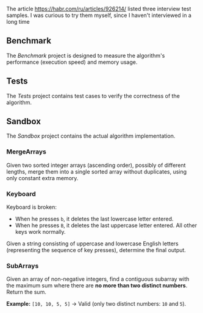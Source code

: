 ﻿The article https://habr.com/ru/articles/926214/ listed three interview test samples.
I was curious to try them myself, since I haven't interviewed in a long time


## **Benchmark**
The *Benchmark* project is designed to measure the algorithm's performance (execution speed) and memory usage.

## **Tests**
The *Tests* project contains test cases to verify the correctness of the algorithm.

## **Sandbox**
The *Sandbox* project contains the actual algorithm implementation.

### **MergeArrays**
Given two sorted integer arrays (ascending order), possibly of different lengths, merge them into a single sorted array without duplicates, using only constant extra memory.

### **Keyboard**
Keyboard is broken:
- When he presses `b`, it deletes the last lowercase letter entered.
- When he presses `B`, it deletes the last uppercase letter entered.
All other keys work normally.

Given a string consisting of uppercase and lowercase English letters (representing the sequence of key presses), determine the final output.

### **SubArrays**
Given an array of non-negative integers, find a contiguous subarray with the maximum sum where there are **no more than two distinct numbers**. Return the sum.

**Example:**
`[10, 10, 5, 5]` → Valid (only two distinct numbers: `10` and `5`).